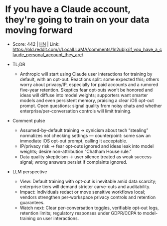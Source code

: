 # If you have a Claude account, they're going to train on your data moving forward

- Score: 442 | [HN](https://news.ycombinator.com/item?id=45062738) | Link: https://old.reddit.com/r/LocalLLaMA/comments/1n2ubjx/if_you_have_a_claude_personal_account_they_are/

- TL;DR
  - Anthropic will start using Claude user interactions for training by default, with an opt-out. Reactions split: some expected this; others worry about privacy/IP, especially for paid accounts and a rumored five-year retention. Skeptics fear opt-outs won’t be honored and ideas will diffuse into model weights; supporters want smarter models and even persistent memory, praising a clear iOS opt-out prompt. Open questions: signal quality from noisy chats and whether enterprise/per-conversation controls will limit training.

- Comment pulse
  - Assumed-by-default training → cynicism about tech “stealing” normalizes not checking settings — counterpoint: some saw an immediate iOS opt-out prompt, calling it acceptable.
  - IP/privacy risk → fear opt-outs ignored and ideas leak into model weights; desire non-attribution “Chatham House rule.”
  - Data quality skepticism → user silence treated as weak success signal; wrong answers persist if complaints ignored.

- LLM perspective
  - View: Default training with opt-out is inevitable amid data scarcity; enterprise tiers will demand stricter carve-outs and auditability.
  - Impact: Individuals redact or move sensitive workflows local; vendors strengthen per-workspace privacy controls and retention guarantees.
  - Watch next: Clear per-conversation toggles, verifiable opt-out logs, retention limits; regulatory responses under GDPR/CCPA to model-training on user interactions.
